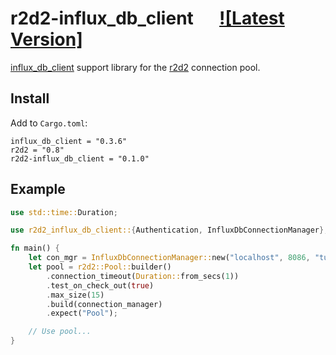 # r2d2-influx_db_client &emsp; [![Latest Version]][crates.io]

[crates.io]: https://crates.io/crates/r2d2-influx_db_client

[influx_db_client][influx_db_client] support library for the [r2d2][r2d2] connection pool. 


## Install
Add to `Cargo.toml`:

    influx_db_client = "0.3.6"
    r2d2 = "0.8"
    r2d2-influx_db_client = "0.1.0"


## Example

```rust
use std::time::Duration;

use r2d2_influx_db_client::{Authentication, InfluxDbConnectionManager};

fn main() {
    let con_mgr = InfluxDbConnectionManager::new("localhost", 8086, "tutorial");
    let pool = r2d2::Pool::builder()
        .connection_timeout(Duration::from_secs(1))
        .test_on_check_out(true)
        .max_size(15)
        .build(connection_manager)
        .expect("Pool");

    // Use pool...
}
```

[r2d2]: https://github.com/sfackler/r2d2
[influx_db_client]: https://github.com/driftluo/InfluxDBClient-rs]